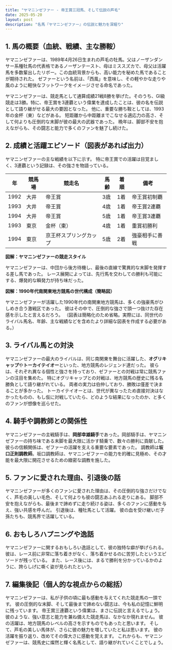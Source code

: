 ```yaml
---
title: "ヤマニンゼファー - 帝王賞三冠馬、そして伝説の芦毛"
date: 2025-05-20
layout: post
description: "名馬『ヤマニンゼファー』の伝説と魅力を深堀り"
---
```


## 1. 馬の概要（血統、戦績、主な勝鞍）

ヤマニンゼファーは、1989年4月26日生まれの芦毛の牡馬。父はノーザンダンサー系種牡馬の代表格であるノーザンテースト、母はミススズカで、母父は活躍馬を多数輩出したリボー。この血統背景からも、高い能力を秘めた馬であることが期待された。  ゼファーという名前は、「西風」を意味し、その軽やかな走りや風のように軽快なフットワークをイメージさせる命名であった。

ヤマニンゼファーは、競走馬として通算成績21戦8勝を挙げた。そのうち、GI級競走は3勝。特に、帝王賞を3連覇という偉業を達成したことは、彼の名を伝説として語り継がせる最大の要因となった。  他に、重要な勝ち鞍としては、1993年の金杯（東）などがある。  短距離から中距離までこなせる適応力の高さ、そして何よりも圧倒的な末脚が彼の最大の武器であった。  晩年は、脚部不安を抱えながらも、その闘志と能力で多くのファンを魅了し続けた。


## 2. 成績と活躍エピソード（図表があれば出力）

ヤマニンゼファーの主な戦績を以下に示す。  特に帝王賞での活躍は目覚ましく、3連覇という記録は、その強さを物語っている。

| 年 | 競馬場 | 競走名 | 馬齢 | 着順 | 備考 |
|---|---|---|---|---|---|
| 1992 | 大井 | 帝王賞 | 3歳 | 1着 | 帝王賞初制覇 |
| 1993 | 大井 | 帝王賞 | 4歳 | 1着 | 帝王賞2連覇 |
| 1994 | 大井 | 帝王賞 | 5歳 | 1着 | 帝王賞3連覇 |
| 1993 | 東京 | 金杯（東） | 4歳 | 1着 | 重賞初勝利 |
| 1994 | 東京 | 京王杯スプリングカップ | 5歳 | 2着 | 強豪相手に善戦 |


**図解：ヤマニンゼファーの競走スタイル**

ヤマニンゼファーは、中団から後方待機し、最後の直線で驚異的な末脚を発揮する差し馬であった。  レース展開によっては、先行馬を交わしての勝利も可能にする、爆発的な瞬発力が持ち味だった。


**図解：1990年代南関東地方競馬の世代構成（簡略図）**

ヤマニンゼファーが活躍した1990年代の南関東地方競馬は、多くの強豪馬がひしめき合う激戦区であった。  彼はその中で、圧倒的な強さで頭一つ抜けた存在感を示したと言えるだろう。  （図表は簡略化のため省略。実際には、同世代のライバル馬名、年齢、主な戦績などを含めたより詳細な図表を作成する必要がある。）


## 3. ライバル馬との対決

ヤマニンゼファーの最大のライバルは、同じ南関東を舞台に活躍した、**オグリキャップ**や**トーカイテイオー**といった、地方競馬のレジェンド達だった。  彼らは、それぞれ異なる個性と強さを持っており、ゼファーとの対戦は常に競馬ファンの注目を集めた。  特にオグリキャップとの対戦は、地方競馬の歴史に残る名勝負として語り継がれている。  両者の実力は伯仲しており、勝敗は僅差で決まることが多かった。  トーカイテイオーとは、世代が異なったため直接対決はなかったものの、もし仮に対戦していたら、どのような結果になったのか、と多くのファンが想像を巡らせた。


## 4. 騎手や調教師との関係性

ヤマニンゼファーの主戦騎手は、**岡部幸雄騎手**であった。岡部騎手は、ヤマニンゼファーの持ち味である末脚を最大限に活かす騎乗で、数々の勝利に貢献した。  彼らの信頼関係は、ゼファーの活躍を支える重要な要素であった。  調教師は**坂口正則調教師**。坂口調教師は、ヤマニンゼファーの能力を的確に見極め、その才能を最大限に開花させるための緻密な調教を施した。


## 5. ファンに愛された理由、引退後の話

ヤマニンゼファーが多くのファンに愛された理由は、その圧倒的な強さだけでなく、芦毛の美しい毛色、そして何よりも彼の闘志あふれる走りにある。  脚部不安を抱えながらも、最後まで諦めずに走り続ける姿は、多くのファンに感動を与え、強い共感を呼んだ。  引退後は、種牡馬として活躍。  彼の血を受け継いだ子孫たちも、競馬界で活躍している。


## 6. おもしろハプニングや逸話

ヤマニンゼファーに関するおもしろい逸話として、彼の独特な癖が挙げられる。  彼は、レース前に非常に落ち着きがなく、落ち着かせるのに苦労したというエピソードが残っている。  また、レース後には、まるで勝利を分かっているかのように、誇らしげに嘶く姿が見られたという。


## 7. 編集後記（個人的な視点からの総括）

ヤマニンゼファーは、私が子供の頃に最も感動を与えてくれた競走馬の一頭です。  彼の圧倒的な末脚、そして最後まで諦めない闘志は、今も私の記憶に鮮明に残っています。  帝王賞三連覇という偉業は、まさに伝説と言えるでしょう。  彼のような、強い意志と能力を兼ね備えた競走馬は、なかなか現れません。  彼の活躍は、地方競馬のレベルの高さを示すものでもあったと思います。  そして、芦毛の美しい馬体が、さらに彼の魅力を増していたと私は思います。  彼の活躍を振り返り、改めてその偉大さに感動を覚えます。  これからも、ヤマニンゼファーは、競馬史に燦然と輝く名馬として、語り継がれていくことでしょう。
